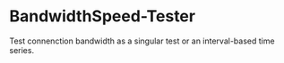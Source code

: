 # BandwidthSpeed-Tester
Test connenction bandwidth as a singular test or an interval-based time series.
